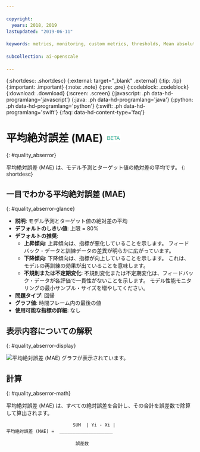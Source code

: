 ```yaml
---

copyright:
  years: 2018, 2019
lastupdated: "2019-06-11"

keywords: metrics, monitoring, custom metrics, thresholds, Mean absolute error

subcollection: ai-openscale

---
```


{:shortdesc: .shortdesc}
{:external: target="_blank" .external}
{:tip: .tip}
{:important: .important}
{:note: .note}
{:pre: .pre}
{:codeblock: .codeblock}
{:download: .download}
{:screen: .screen}
{:javascript: .ph data-hd-programlang='javascript'}
{:java: .ph data-hd-programlang='java'}
{:python: .ph data-hd-programlang='python'}
{:swift: .ph data-hd-programlang='swift'}
{:faq: data-hd-content-type='faq'}

# 平均絶対誤差 (MAE) ![ベータ・タグ](images/beta.png)
{: #quality_abserror}

平均絶対誤差 (MAE) は、モデル予測とターゲット値の絶対差の平均です。
{: shortdesc}

## 一目でわかる平均絶対誤差 (MAE)
{: #quality_abserror-glance}

- **説明**: モデル予測とターゲット値の絶対差の平均
- **デフォルトのしきい値**: 上限 = 80%
- **デフォルトの推奨**:
   - **上昇傾向**: 上昇傾向は、指標が悪化していることを示します。 フィードバック・データと訓練データの差異が明らかに広がっています。
   - **下降傾向**: 下降傾向は、指標が向上していることを示します。 これは、モデルの再訓練の効果が出ていることを意味します。
   - **不規則または不定期変化**: 不規則変化または不定期変化は、フィードバック・データが各評価で一貫性がないことを示します。 モデル性能モニタリングの最小サンプル・サイズを増やしてください。
- **問題タイプ**: 回帰
- **グラフ値**: 時間フレーム内の最後の値
- **使用可能な指標の詳細**: なし

## 表示内容についての解釈
{: #quality_abserror-display}

![平均絶対誤差 (MAE) グラフが表示されています。](images/xxxx.png)

## 計算
{: #quality_abserror-math}

平均絶対誤差 (MAE) は、すべての絶対誤差を合計し、その合計を誤差数で除算して算出されます。

```
                         SUM  | Yi - Xi |
平均絶対誤差 (MAE) =  ____________________

                          誤差数
```
